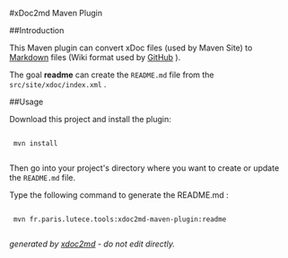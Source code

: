 
#xDoc2md Maven Plugin

##Introduction

This Maven plugin can convert xDoc files (used by Maven Site) to [Markdown](http://daringfireball.net/projects/markdown/) files (Wiki format used by [GitHub](https://guides.github.com/features/mastering-markdown/) ).

The goal **readme** can create the `README.md` file from the `src/site/xdoc/index.xml` .

##Usage

Download this project and install the plugin:

```

 mvn install
                    
```

Then go into your project's directory where you want to create or update the `README.md` file.

Type the following command to generate the README.md :

```

 mvn fr.paris.lutece.tools:xdoc2md-maven-plugin:readme
                    
```


 *generated by [xdoc2md](https://github.com/lutece-platform/tools-maven-xdoc2md-plugin) - do not edit directly.*